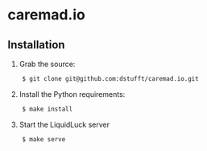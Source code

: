 caremad.io
==========

Installation
------------

1. Grab the source:

```bash
    $ git clone git@github.com:dstufft/caremad.io.git
```

2. Install the Python requirements:

```bash
    $ make install
```

3. Start the LiquidLuck server

```bash
    $ make serve
```
